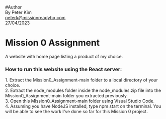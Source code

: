 #Author<br/>
By Peter Kim<br/>
peterk@missionreadyhq.com<br/>
27/04/2023<br/>

<h1>Mission 0 Assignment</h1>
A website with home page listing a product of my choice.<br/>

<h3>How to run this website using the React server:</h3>
1. Extract the Mission0_Assignment-main folder to a local directory of your choice.<br/>
2. Extract the node_modules folder inside the node_modules.zip file into the Mission0_Assignment-main folder you extracted previously.<br/>
3. Open this Mission0_Assignment-main folder using Visual Studio Code.<br/>
4. Assuming you have NodeJS installed, type npm start on the terminal. You will be able to see the work I've done so far for this Mission 0 project.<br/>

